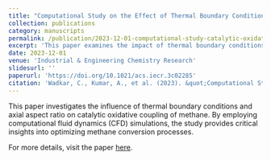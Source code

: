 ```yaml
---
title: "Computational Study on the Effect of Thermal Boundary Conditions and Axial Aspect Ratio on Catalytic Oxidative Coupling of Methane"
collection: publications
category: manuscripts
permalink: /publication/2023-12-01-computational-study-catalytic-oxidative-coupling
excerpt: 'This paper examines the impact of thermal boundary conditions and axial aspect ratio on catalytic oxidative coupling of methane, providing valuable insights into natural gas conversion processes.'
date: 2023-12-01
venue: 'Industrial & Engineering Chemistry Research'
slidesurl: ''
paperurl: 'https://doi.org/10.1021/acs.iecr.3c02285'
citation: 'Wadkar, C., Kumar, A., et al. (2023). &quot;Computational Study on the Effect of Thermal Boundary Conditions and Axial Aspect Ratio on Catalytic Oxidative Coupling of Methane.&quot; <i>Industrial & Engineering Chemistry Research</i>. 62(46), 19907-19919.'
---
```


This paper investigates the influence of thermal boundary conditions and axial aspect ratio on catalytic oxidative coupling of methane. By employing computational fluid dynamics (CFD) simulations, the study provides critical insights into optimizing methane conversion processes.

For more details, visit the paper [here](https://doi.org/10.1021/acs.iecr.3c02285).
